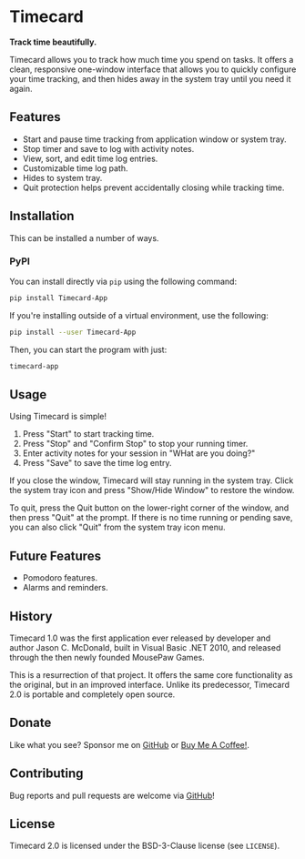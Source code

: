 # Timecard

**Track time beautifully.**

Timecard allows you to track how much time you spend on tasks.
It offers a clean, responsive one-window interface that allows you to
quickly configure your time tracking, and then hides away in the system tray
until you need it again.

## Features

* Start and pause time tracking from application window or system tray.
* Stop timer and save to log with activity notes.
* View, sort, and edit time log entries.
* Customizable time log path.
* Hides to system tray.
* Quit protection helps prevent accidentally closing while tracking time.

## Installation

This can be installed a number of ways.

### PyPI

You can install directly via `pip` using the following command:

```bash
pip install Timecard-App
```

If you're installing outside of a virtual environment, use the following:

```bash
pip install --user Timecard-App
```

Then, you can start the program with just:

```bash
timecard-app
```

## Usage

Using Timecard is simple!

1. Press "Start" to start tracking time.
2. Press "Stop" and "Confirm Stop" to stop your running timer.
3. Enter activity notes for your session in "WHat are you doing?"
4. Press "Save" to save the time log entry.

If you close the window, Timecard will stay running in the system tray.
Click the system tray icon and press "Show/Hide Window" to restore the
window.

To quit, press the Quit button on the lower-right corner of the window,
and then press "Quit" at the prompt. If there is no time running or pending
save, you can also click "Quit" from the system tray icon menu.

## Future Features

* Pomodoro features.
* Alarms and reminders.

## History

Timecard 1.0 was the first application ever released by developer and author
Jason C. McDonald, built in Visual Basic .NET 2010, and released through
the then newly founded MousePaw Games.

This is a resurrection of that project. It offers the same core functionality
as the original, but in an improved interface. Unlike its predecessor,
Timecard 2.0 is portable and completely open source.

## Donate

Like what you see? Sponsor me on [GitHub](https://github.com/codemouse92/timecard) or [Buy Me A Coffee!](https://www.buymeacoffee.com/CodeMouse92).

## Contributing

Bug reports and pull requests are welcome via
[GitHub](https://github.com/codemouse92/timecard)!

## License

Timecard 2.0 is licensed under the BSD-3-Clause license (see `LICENSE`).
